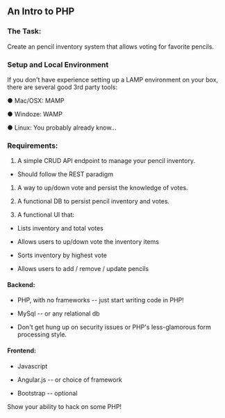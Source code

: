## An Intro to PHP

### The Task:

Create an pencil inventory system that allows voting for favorite pencils.

### Setup and Local Environment

If you don't have experience setting up a LAMP environment on your box, there are several good 3rd party tools:

● Mac/OSX: MAMP

● Windoze: WAMP

● Linux: You probably already know...

### Requirements:

1. A simple CRUD API endpoint to manage your pencil inventory.

- Should follow the REST paradigm

1. A way to up/down vote and persist the knowledge of votes.

1. A functional DB to persist pencil inventory and votes.


1. A functional UI that:


 - Lists inventory and total votes

 - Allows users to up/down vote the inventory items

 - Sorts inventory by highest vote

 - Allows users to add / remove / update pencils

#### Backend:

- PHP, with no frameworks -- just start writing code in PHP!

- MySql -- or any relational db

- Don't get hung up on security issues or PHP's less-glamorous form processing style.

#### Frontend:

- Javascript

- Angular.js -- or choice of framework

- Bootstrap -- optional


Show your ability to hack on some PHP!
